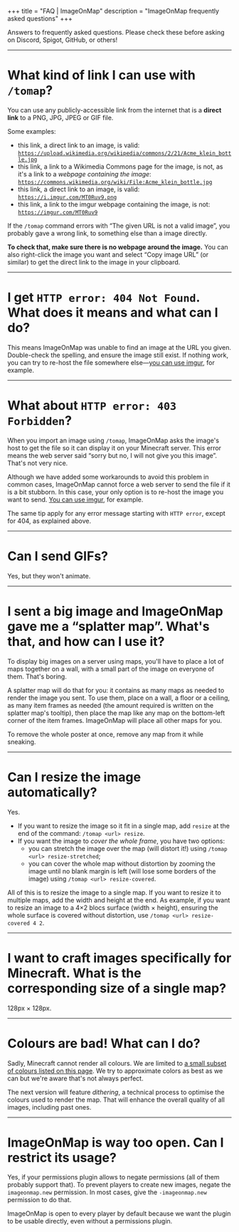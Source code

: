+++
title = "FAQ | ImageOnMap"
description = "ImageOnMap frequently asked questions"
+++

Answers to frequently asked questions. Please check these before asking on Discord, Spigot, GitHub, or others!

---

# What kind of link I can use with `/tomap`?

You can use any publicly-accessible link from the internet that is a **direct link** to a PNG, JPG, JPEG or GIF file.

Some examples:

- this link, a direct link to an image, is valid: [`https://upload.wikimedia.org/wikipedia/commons/2/21/Acme_klein_bottle.jpg`](https://upload.wikimedia.org/wikipedia/commons/2/21/Acme_klein_bottle.jpg)
- this link, a link to a Wikimedia Commons page for the image, is not, as it's a link to a *webpage containing the image*: [`https://commons.wikimedia.org/wiki/File:Acme_klein_bottle.jpg`](https://commons.wikimedia.org/wiki/File:Acme_klein_bottle.jpg)
- this link, a direct link to an image, is valid: [`https://i.imgur.com/MT0Ruv9.png`](https://i.imgur.com/MT0Ruv9.png)
- this link, a link to the imgur webpage containing the image, is not: [`https://imgur.com/MT0Ruv9`](https://imgur.com/MT0Ruv9)

If the `/tomap` command errors with “The given URL is not a valid image”, you probably gave a wrong link, to something else than a image directly.

**To check that, make sure there is no webpage around the image.** You can also right-click the image you want and select “Copy image URL” (or similar) to get the direct link to the image in your clipboard.

---

# I get `HTTP error: 404 Not Found`. What does it means and what can I do?

This means ImageOnMap was unable to find an image at the URL you given. Double-check the spelling, and ensure the image still exist. If nothing work, you can try to re-host the file somewhere else—[you can use imgur](https://imgur.com/upload?beta), for example.

---

# What about `HTTP error: 403 Forbidden`?

When you import an image using `/tomap`, ImageOnMap asks the image's host to get the file so it can display it on your Minecraft server. This error means the web server said “sorry but no, I will not give you this image”. That's not very nice.

Although we have added some workarounds to avoid this problem in common cases, ImageOnMap cannot force a web server to send the file if it is a bit stubborn. In this case, your only option is to re-host the image you want to send. [You can use imgur](https://imgur.com/upload?beta), for example.

The same tip apply for any error message starting with `HTTP error`, except for 404, as explained above.

---

# Can I send GIFs?

Yes, but they won't animate.

---

# I sent a big image and ImageOnMap gave me a “splatter map”. What's that, and how can I use it?

To display big images on a server using maps, you'll have to place a lot of maps together on a wall, with a small part of the image on everyone of them. That's boring.

A splatter map will do that for you: it contains as many maps as needed to render the image you sent. To use them, place on a wall, a floor or a ceiling, as many item frames as needed (the amount required is written on the splatter map's tooltip), then place the map like any map on the bottom-left corner of the item frames. ImageOnMap will place all other maps for you.

To remove the whole poster at once, remove any map from it while sneaking.

---

# Can I resize the image automatically?

Yes.

- If you want to resize the image so it fit in a single map, add `resize` at the end of the command: `/tomap <url> resize`.
- If you want the image to _cover the whole frame_, you have two options:
   - you can stretch the image over the map (will distort it!) using `/tomap <url> resize-stretched`;
   - you can cover the whole map without distortion by zooming the image until no blank margin is left (will lose some borders of the image) using `/tomap <url> resize-covered`.

All of this is to resize the image to a single map. If you want to resize it to multiple maps, add the width and height at the end. As example, if you want to resize an image to a 4×2 blocs surface (width × height), ensuring the whole surface is covered without distortion, use `/tomap <url> resize-covered 4 2`.

---

# I want to craft images specifically for Minecraft. What is the corresponding size of a single map?

128px × 128px.

---

# Colours are bad! What can I do?

Sadly, Minecraft cannot render all colours. We are limited to [a small subset of colours listed on this page](https://minecraft.gamepedia.com/Map_item_format#Color_table). We try to approximate colors as best as we can but we're aware that's not always perfect.

The next version will feature _dithering_, a technical process to optimise the colours used to render the map. That will enhance the overall quality of all images, including past ones.

---

# ImageOnMap is way too open. Can I restrict its usage?

Yes, if your permissions plugin allows to negate permissions (all of them probably support that). To prevent players to create new images, negate the `imageonmap.new` permission. In most cases, give the `-imageonmap.new` permission to do that.

ImageOnMap is open to every player by default because we want the plugin to be usable directly, even without a permissions plugin.
